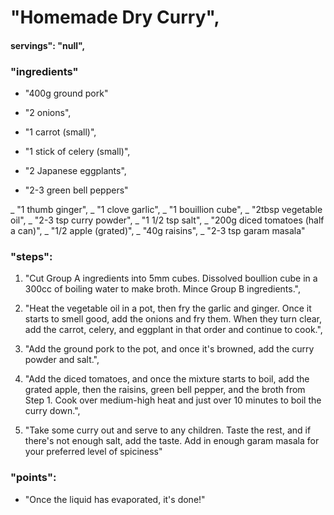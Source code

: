 # "Homemade Dry Curry",
#### servings": "null",
### "ingredients"
- "400g ground pork"

- "2 onions",
- "1 carrot (small)",
- "1 stick of celery (small)",
- "2 Japanese eggplants",
- "2-3 green bell peppers"

_ "1 thumb ginger",
_ "1 clove garlic",
_ "1 bouillion cube",
_ "2tbsp vegetable oil",
_ "2-3 tsp curry powder",
_ "1 1/2 tsp salt",
_ "200g diced tomatoes (half a can)",
_ "1/2 apple (grated)",
_ "40g raisins",
_ "2-3 tsp garam masala"

            
### "steps":
1. "Cut Group A ingredients into 5mm cubes. Dissolved boullion cube in a 300cc of boiling water to make broth. Mince Group B ingredients.",

2. "Heat the vegetable oil in a pot, then fry the garlic and ginger. Once it starts to smell good, add the onions and fry them. When they turn clear, add the carrot, celery, and eggplant in that order and continue to cook.",

3. "Add the ground pork to the pot, and once it's browned, add the curry powder and salt.",

4. "Add the diced tomatoes, and once the mixture starts to boil, add the grated apple, then the raisins, green bell pepper, and the broth from Step 1. Cook over medium-high heat and just over 10 minutes to boil the curry down.",

5. "Take some curry out and serve to any children. Taste the rest, and if there's not enough salt, add the taste. Add in enough garam masala for your preferred level of spiciness"


### "points":
- "Once the liquid has evaporated, it's done!"
